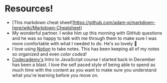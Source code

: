 # Resources!

- [This markdown cheat sheet!]https://github.com/adam-p/markdown-here/wiki/Markdown-Cheatsheet)
- My wonderful partner. I woke him  up this morning with GitHub questions and he was so happy to talk with me through them to make sure I was more comfortable with what I needed to do. He's so lovely 🥺
- I love using [Notion](notion.so) to take notes. This has been keeping all of my notes so organized and even *color coded!*
- [Codecademy's](codecademy.com) Intro to JavaScript course I started back in December has been a blast. I love the self paced style of being able to spend as much time with the content as you want to make sure you understand what you're learning before you move on. 
